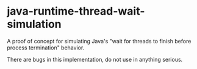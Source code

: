 # java-runtime-thread-wait-simulation
A proof of concept for simulating Java's "wait for threads to finish before process termination" behavior.

There are bugs in this implementation, do not use in anything serious.
